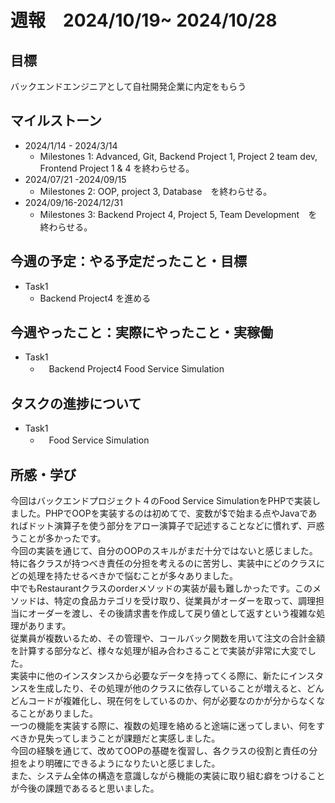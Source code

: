 # 週報　2024/10/19~ 2024/10/28
## 目標   
バックエンドエンジニアとして自社開発企業に内定をもらう

## マイルストーン
- 2024/1/14 - 2024/3/14
  - Milestones 1: Advanced, Git, Backend Project 1, Project 2 team dev, Frontend Project 1 & 4 を終わらせる。
- 2024/07/21 -2024/09/15
  - Milestones 2: OOP, project 3, Database　を終わらせる。
- 2024/09/16-2024/12/31
  - Milestones 3: Backend Project 4, Project 5, Team Development　を終わらせる。
   
## 今週の予定：やる予定だったこと・目標
  - Task1
    - Backend Project4 を進める
    
## 今週やったこと：実際にやったこと・実稼働
- Task1
  - 　Backend Project4 Food Service Simulation
## タスクの進捗について
- Task1
  - 　Food Service Simulation
    
## 所感・学び　　
今回はバックエンドプロジェクト４のFood Service SimulationをPHPで実装しました。PHPでOOPを実装するのは初めてで、変数が$で始まる点やJavaであればドット演算子を使う部分をアロー演算子で記述することなどに慣れず、戸惑うことが多かったです。  
今回の実装を通じて、自分のOOPのスキルがまだ十分ではないと感じました。特に各クラスが持つべき責任の分担を考えるのに苦労し、実装中にどのクラスにどの処理を持たせるべきかで悩むことが多々ありました。  
中でもRestaurantクラスのorderメソッドの実装が最も難しかったです。このメソッドは、特定の食品カテゴリを受け取り、従業員がオーダーを取って、調理担当にオーダーを渡し、その後請求書を作成して戻り値として返すという複雑な処理があります。  
従業員が複数いるため、その管理や、コールバック関数を用いて注文の合計金額を計算する部分など、様々な処理が組み合わさることで実装が非常に大変でした。  
実装中に他のインスタンスから必要なデータを持ってくる際に、新たにインスタンスを生成したり、その処理が他のクラスに依存していることが増えると、どんどんコードが複雑化し、現在何をしているのか、何が必要なのかが分からなくなることがありました。  
一つの機能を実装する際に、複数の処理を絡めると途端に迷ってしまい、何をすべきか見失ってしまうことが課題だと実感しました。  
今回の経験を通じて、改めてOOPの基礎を復習し、各クラスの役割と責任の分担をより明確にできるようになりたいと感じました。  
また、システム全体の構造を意識しながら機能の実装に取り組む癖をつけることが今後の課題であるると思いました。
